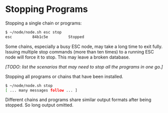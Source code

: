 # Stopping Programs

Stopping a single chain or programs:

```bash
$ ~/node/node.sh esc stop
esc         84b1c5e         Stopped
```

Some chains, especially a busy ESC node, may take a long time to exit fully. Issuing multiple stop commands (more than ten times) to a running ESC node will force it to stop. This may leave a broken database.

_\[TODO: list the scenarios that may need to stop all the programs in one go.]_

Stopping all programs or chains that have been installed.

```bash
$ ~/node/node.sh stop
[ ... many messages follow ... ]
```

Different chains and programs share similar output formats after being stopped. So long output omitted.
